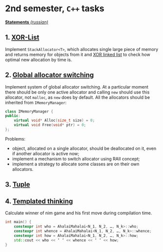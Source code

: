 # 2nd semester, `C++` tasks

[**Statements** *(russian)*](https://docs.google.com/document/d/1STYwaHqLIn2di5290iGjULACqIRExZl7647w9m21wnc/edit)

## 1. [XOR-List](https://github.com/farhit1/cpp-tasks/tree/master/task_1)

Implement `StackAllocator<T>`, which allocates single large piece of memory and returns memory for objects from it and [XOR linked list](https://en.wikipedia.org/wiki/XOR_linked_list) to check how optimal new allocation by time is.

## 2. [Global allocator switching](https://github.com/farhit1/mipt2-cpp/tree/master/task_2)

Implement system of global allocator switching. At a particular moment there should be only one active allocator and calling `new` should use this allocator, not `malloc`, as `new` does by default. All the allocators should be inherited from `IMemoryManager`:
```c++
class IMemoryManager {
public:
    virtual void* Alloc(size_t size) = 0;
    virtual void Free(void* ptr) = 0;
};
```
Problems:
- object, allocated on a single allocator, should be deallocated on it, even if another allocator is active now;
- implement a mechanism to switch allocator using RAII concept;
- implement a strategy to allocate some classes are on their own allocators.

## 3. [Tuple](https://github.com/farhit1/mipt2-cpp/tree/master/task_3)
## 4. [Templated thinking](https://github.com/farhit1/mipt2-cpp/tree/master/task_4)

Calculate winner of nim game and his first move during compilation time.
```c++
int main() {
    constexpr int who = AhalaiMahalai<N_1, N_2, …, N_k>::who;
    constexpr int whence = AhalaiMahalai<N_1, N_2, …, N_k>::whence;
    constexpr int how = AhalaiMahalai<N_1, N_2, …, N_k>::how;
    std::cout << who << ‘ ‘ << whence << ‘ ‘ << how;
}
```
